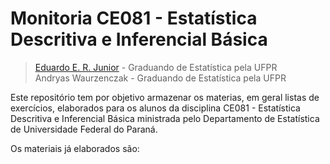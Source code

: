 # Monitoria CE081 - Estatística Descritiva e Inferencial Básica #

> [Eduardo E. R. Junior](http://jreduardo.github.io/) - Graduando de
> Estatística pela UFPR  
> Andryas Waurzenczak - Graduando de Estatística pela UFPR  

Este repositório tem por objetivo armazenar os materias, em geral listas
de exercícios, elaborados para os alunos da disciplina CE081 -
Estatística Descritiva e Inferencial Básica ministrada pelo Departamento
de Estatística de Universidade Federal do Paraná.

Os materiais já elaborados são:
